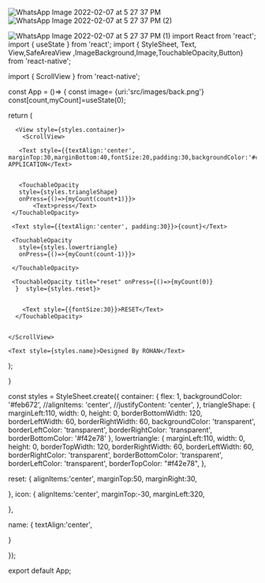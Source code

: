![WhatsApp Image 2022-02-07 at 5 27 37 PM](https://user-images.githubusercontent.com/98081951/152784498-da962577-0ec4-4d8a-93f5-e731a10fc2a7.jpeg)
![WhatsApp Image 2022-02-07 at 5 27 37 PM (2)](https://user-images.githubusercontent.com/98081951/152784507-674a2a67-7175-4ab9-aeda-25f019fc95b4.jpeg)

![WhatsApp Image 2022-02-07 at 5 27 37 PM (1)](https://user-images.githubusercontent.com/98081951/152784513-3e3c8ee9-1e09-4f7b-8cfc-dd0352baad75.jpeg)
import React from 'react';
import { useState } from 'react';
import { StyleSheet, Text, View,SafeAreaView ,ImageBackground,Image,TouchableOpacity,Button} from 'react-native';


import { ScrollView } from 'react-native';



const App = ()=> 
{
  const image= {uri:'src/images/back.png'}
    const[count,myCount]=useState(0);

 return (
     
      <View style={styles.container}>
        <ScrollView>
       
       <Text style={{textAlign:'center', marginTop:30,marginBottom:40,fontSize:20,padding:30,backgroundColor:'#ce9ffc'}}>COUNTER APPLICATION</Text>

       
       <TouchableOpacity
       style={styles.triangleShape}
       onPress={()=>{myCount(count+1)}}>
           <Text>press</Text>
     </TouchableOpacity>

     <Text style={{textAlign:'center', padding:30}}>{count}</Text>
   
     <TouchableOpacity
       style={styles.lowertriangle}
       onPress={()=>{myCount(count-1)}}>
           
     </TouchableOpacity>
     
     <TouchableOpacity title="reset" onPress={()=>{myCount(0)} 
      }  style={styles.reset}>
        
        
        <Text style={{fontSize:30}}>RESET</Text>
      </TouchableOpacity>

     
    </ScrollView>

    <Text style={styles.name}>Designed By ROHAN</Text>    
   </View>
      
  );
   
 }

const styles = StyleSheet.create({
  container: {
    flex: 1,
    backgroundColor: '#feb672',
    //alignItems: 'center',
    //justifyContent: 'center',
  },
  triangleShape: {
    marginLeft:110,
  width: 0,
  height: 0,
  borderBottomWidth: 120,
  borderLeftWidth: 60,
  borderRightWidth: 60,
  backgroundColor: 'transparent',
  borderLeftColor: 'transparent',
  borderRightColor: 'transparent',
  borderBottomColor: '#f42e78'
},
lowertriangle: {
  marginLeft:110,
  width: 0,
  height: 0,
  borderTopWidth: 120,
  borderRightWidth: 60,
  borderLeftWidth: 60,
  borderRightColor: 'transparent',
  borderBottomColor: 'transparent',
  borderLeftColor: 'transparent',
  borderTopColor: "#f42e78",
},

reset:
{
  alignItems:'center',
  marginTop:50,
  marginRight:30,
 
},
icon:
{
  alignItems:'center',
  marginTop:-30,
  marginLeft:320,
  
},

name:
{
  textAlign:'center',
  
}



  
});

export default App;
